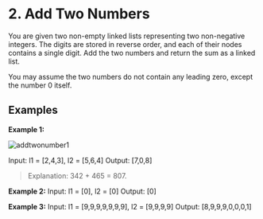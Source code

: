 # 2. Add Two Numbers
You are given two non-empty linked lists representing two non-negative integers. The digits are stored in reverse order, and each of their nodes contains a single digit. Add the two numbers and return the sum as a linked list.

You may assume the two numbers do not contain any leading zero, except the number 0 itself.


## Examples

**Example 1:**

![addtwonumber1](https://github.com/user-attachments/assets/a0e13a47-6c22-457e-a0c2-bf6b7b2814d5)

Input: l1 = [2,4,3], l2 = [5,6,4]
Output: [7,0,8]
> Explanation: 342 + 465 = 807.


**Example 2:**
Input: l1 = [0], l2 = [0]
Output: [0]


**Example 3:**
Input: l1 = [9,9,9,9,9,9,9], l2 = [9,9,9,9]
Output: [8,9,9,9,0,0,0,1]
